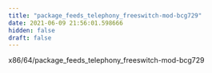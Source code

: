 ```yaml
---
title: "package_feeds_telephony_freeswitch-mod-bcg729"
date: 2021-06-09 21:56:01.598666
hidden: false
draft: false
---
```


x86/64/package_feeds_telephony_freeswitch-mod-bcg729

